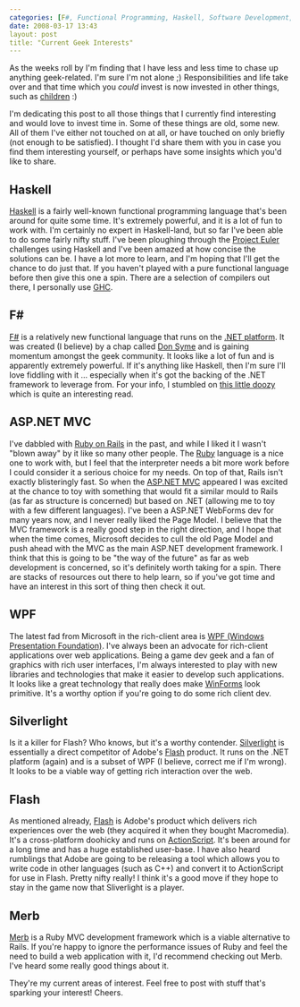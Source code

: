 ```yaml
---
categories: [F#, Functional Programming, Haskell, Software Development, Technology]
date: 2008-03-17 13:43
layout: post
title: "Current Geek Interests"
---
```

As the weeks roll by I'm finding that I have less and less time to chase up anything geek-related. I'm sure I'm not alone ;) Responsibilities and life take over and that time which you <em>could</em> invest is now invested in other things, such as <a href="/posts/my-boy/" title="My Boy">children</a> :)

I'm dedicating this post to all those things that I currently find interesting and would love to invest time in. Some of these things are old, some new. All of them I've either not touched on at all, or have touched on only briefly (not enough to be satisfied). I thought I'd share them with you in case you find them interesting yourself, or perhaps have some insights which you'd like to share.

<!--more-->

<h2>Haskell</h2>
<a href="http://www.haskell.org/" title="Haskell">Haskell</a> is a fairly well-known functional programming language that's been around for quite some time. It's extremely powerful, and it is a lot of fun to work with. I'm certainly no expert in Haskell-land, but so far I've been able to do some fairly nifty stuff. I've been ploughing through the <a href="http://projecteuler.net/" title="Project Euler">Project Euler</a> challenges using Haskell and I've been amazed at how concise the solutions can be. I have a lot more to learn, and I'm hoping that I'll get the chance to do just that. If you haven't played with a pure functional language before then give this one a spin. There are a selection of compilers out there, I personally use <a href="http://www.haskell.org/ghc/" title="Glasgow Haskell Compiler">GHC</a>.

<h2>F#</h2>
<a href="http://research.microsoft.com/fsharp/fsharp.aspx" title="F#">F#</a> is a relatively new functional language that runs on the <a href="http://en.wikipedia.org/wiki/.NET_Framework" title=".NET framework">.NET platform</a>. It was created (I believe) by a chap called <a href="http://blogs.msdn.com/dsyme/" title="Don Syme's Weblog">Don Syme</a> and is gaining momentum amongst the geek community. It looks like a lot of fun and is apparently extremely powerful. If it's anything like Haskell, then I'm sure I'll love fiddling with it ... especially when it's got the backing of the .NET framework to leverage from. For your info, I stumbled on <a href="http://msdn2.microsoft.com/en-us/magazine/cc164244.aspx?pr=blog" title="F#: Use Functional Programming Techniques in the .NET Framework">this little doozy</a> which is quite an interesting read.

<h2>ASP.NET MVC</h2>
I've dabbled with <a href="http://rubyonrails.org/" title="Ruby on Rails">Ruby on Rails</a> in the past, and while I liked it I wasn't "blown away" by it like so many other people. The <a href="http://www.ruby-lang.org/" title="Ruby Programming Language">Ruby</a> language is a nice one to work with, but I feel that the interpreter needs a bit more work before I could consider it a serious choice for my needs. On top of that, Rails isn't exactly blisteringly fast. So when the <a href="http://www.asp.net/mvc/" title="ASP.NET MVC">ASP.NET MVC</a> appeared I was excited at the chance to toy with something that would fit a similar mould to Rails (as far as structure is concerned) but based on .NET (allowing me to toy with a few different languages). I've been a ASP.NET WebForms dev for many years now, and I never really liked the Page Model. I believe that the MVC framework is a really good step in the right direction, and I hope that when the time comes, Microsoft decides to cull the old Page Model and push ahead with the MVC as the main ASP.NET development framework. I think that this is going to be "the way of the future" as far as web development is concerned, so it's definitely worth taking for a spin. There are stacks of resources out there to help learn, so if you've got time and have an interest in this sort of thing then check it out.

<h2>WPF</h2>
The latest fad from Microsoft in the rich-client area is <a href="http://msdn2.microsoft.com/en-us/netframework/aa663326.aspx" title="Windows Presentation Foundation">WPF (Windows Presentation Foundation)</a>. I've always been an advocate for rich-client applications over web applications. Being a game dev geek and a fan of graphics with rich user interfaces, I'm always interested to play with new libraries and technologies that make it easier to develop such applications. It looks like a great technology that really does make <a href="http://en.wikipedia.org/wiki/Windows_Forms" title="Windows Forms">WinForms</a> look primitive. It's a worthy option if you're going to do some rich client dev.

<h2>Silverlight</h2>
Is it a killer for Flash? Who knows, but it's a worthy contender. <a href="http://silverlight.net/" title="Silverlight">Silverlight</a> is essentially a direct competitor of Adobe's <a href="http://www.adobe.com/products/flash/about/" title="Flash">Flash</a> product. It runs on the .NET platform (again) and is a subset of WPF (I believe, correct me if I'm wrong). It looks to be a viable way of getting rich interaction over the web.

<h2>Flash</h2>
As mentioned already, <a href="http://www.adobe.com/products/flash/about/" title="Flash">Flash</a> is Adobe's product which delivers rich experiences over the web (they acquired it when they bought Macromedia). It's a cross-platform doohicky and runs on <a href="http://www.actionscript.com/" title="ActionScript">ActionScript</a>. It's been around for a long time and has a huge established user-base. I have also heard rumblings that Adobe are going to be releasing a tool which allows you to write code in other languages (such as C++) and convert it to ActionScript for use in Flash. Pretty nifty really! I think it's a good move if they hope to stay in the game now that Sliverlight is a player.

<h2>Merb</h2>
<a href="http://merbivore.com/" title="Merb">Merb</a> is a Ruby MVC development framework which is a viable alternative to Rails. If you're happy to ignore the performance issues of Ruby and feel the need to build a web application with it, I'd recommend checking out Merb. I've heard some really good things about it.

They're my current areas of interest. Feel free to post with stuff that's sparking your interest! Cheers.
